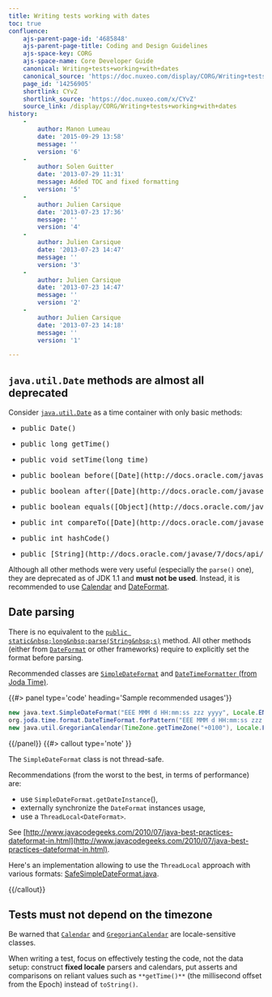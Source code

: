 ```yaml
---
title: Writing tests working with dates
toc: true
confluence:
    ajs-parent-page-id: '4685848'
    ajs-parent-page-title: Coding and Design Guidelines
    ajs-space-key: CORG
    ajs-space-name: Core Developer Guide
    canonical: Writing+tests+working+with+dates
    canonical_source: 'https://doc.nuxeo.com/display/CORG/Writing+tests+working+with+dates'
    page_id: '14256905'
    shortlink: CYvZ
    shortlink_source: 'https://doc.nuxeo.com/x/CYvZ'
    source_link: /display/CORG/Writing+tests+working+with+dates
history:
    - 
        author: Manon Lumeau
        date: '2015-09-29 13:58'
        message: ''
        version: '6'
    - 
        author: Solen Guitter
        date: '2013-07-29 11:31'
        message: Added TOC and fixed formatting
        version: '5'
    - 
        author: Julien Carsique
        date: '2013-07-23 17:36'
        message: ''
        version: '4'
    - 
        author: Julien Carsique
        date: '2013-07-23 14:47'
        message: ''
        version: '3'
    - 
        author: Julien Carsique
        date: '2013-07-23 14:47'
        message: ''
        version: '2'
    - 
        author: Julien Carsique
        date: '2013-07-23 14:18'
        message: ''
        version: '1'

---
```

## `java.util.Date` methods are almost all deprecated

Consider [`java.util.Date`](http://docs.oracle.com/javase/7/docs/api/java/util/Date.html) as a time container with only basic methods:

*   <pre>public&nbsp;Date()</pre>

*   <pre>public&nbsp;long&nbsp;getTime()</pre>

*   <pre>public&nbsp;void&nbsp;setTime(long&nbsp;time)</pre>

*   <pre>public&nbsp;boolean&nbsp;before([Date](http://docs.oracle.com/javase/7/docs/api/java/util/Date.html "class in java.util")&nbsp;when)</pre>

*   <pre>public&nbsp;boolean&nbsp;after([Date](http://docs.oracle.com/javase/7/docs/api/java/util/Date.html "class in java.util")&nbsp;when)</pre>

*   <pre>public&nbsp;boolean&nbsp;equals([Object](http://docs.oracle.com/javase/7/docs/api/java/lang/Object.html "class in java.lang")&nbsp;obj)</pre>

*   <pre>public&nbsp;int&nbsp;compareTo([Date](http://docs.oracle.com/javase/7/docs/api/java/util/Date.html "class in java.util")&nbsp;anotherDate)</pre>

*   <pre>public&nbsp;int&nbsp;hashCode()</pre>

*   <pre>public&nbsp;[String](http://docs.oracle.com/javase/7/docs/api/java/lang/String.html "class in java.lang")&nbsp;toString()</pre>

Although all other methods were very useful (especially the `parse()` one), they are deprecated as of JDK 1.1 and **must not be used**. Instead, it is recommended to use [Calendar](http://docs.oracle.com/javase/7/docs/api/java/util/Calendar.html) and [DateFormat](http://docs.oracle.com/javase/7/docs/api/java/text/DateFormat.html).

## Date parsing

There is no equivalent to the&nbsp;[`public static&nbsp;long&nbsp;parse(String&nbsp;s)`](http://docs.oracle.com/javase/7/docs/api/java/util/Date.html#parse%28java.lang.String%29) method. All other methods (either from [`DateFormat`](http://docs.oracle.com/javase/7/docs/api/java/text/DateFormat.html) or other frameworks) require to explicitly set the format before parsing.

Recommended classes are [`SimpleDateFormat`](http://docs.oracle.com/javase/7/docs/api/java/text/SimpleDateFormat.html) and [`DateTimeFormatter` (from Joda Time)](http://joda-time.sourceforge.net/apidocs/org/joda/time/format/DateTimeFormatter.html).

{{#> panel type='code' heading='Sample recommended usages'}}

```java
new java.text.SimpleDateFormat("EEE MMM d HH:mm:ss zzz yyyy", Locale.ENGLISH);
org.joda.time.format.DateTimeFormat.forPattern("EEE MMM d HH:mm:ss zzz yyyy").withLocale(Locale.ENGLISH);
new java.util.GregorianCalendar(TimeZone.getTimeZone("+0100"), Locale.FRENCH);
```

{{/panel}} {{#> callout type='note' }}

The `SimpleDateFormat` class is not thread-safe.

Recommendations (from the worst to the best, in terms of performance) are:

*   use `SimpleDateFormat.getDateInstance`(),
*   externally synchronize the `DateFormat` instances usage,
*   use a `ThreadLocal<DateFormat>`.

See [http://www.javacodegeeks.com/2010/07/java-best-practices-dateformat-in.html](http://www.javacodegeeks.com/2010/07/java-best-practices-dateformat-in.html).

Here's an implementation allowing to use the `ThreadLocal` approach with various formats: [SafeSimpleDateFormat.java](http://code.google.com/p/safe-simple-date-format/source/browse/trunk/java/com/cedarsoftware/util/SafeSimpleDateFormat.java).

{{/callout}}

## Tests must not depend on the timezone

Be warned that [`Calendar`](http://docs.oracle.com/javase/7/docs/api/java/util/Calendar.html) and [`GregorianCalendar`](http://docs.oracle.com/javase/7/docs/api/java/util/GregorianCalendar.html) are locale-sensitive classes.

When writing a test, focus on effectively testing the code, not the data setup: construct **fixed locale** parsers and calendars, put asserts and comparisons on reliant values such as `**getTime()**` (the millisecond offset from the Epoch) instead of `toString()`.